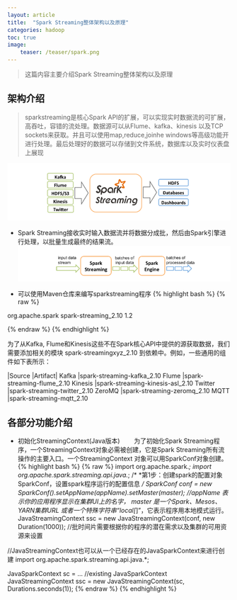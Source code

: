 ```yaml
---
layout: article
title:  "Spark Streaming整体架构以及原理"
categories: hadoop
toc: true
image:
    teaser: /teaser/spark.png
---
```


> 这篇内容主要介绍Spark Streaming整体架构以及原理

## 架构介绍
> sparkstreaming是核心Spark API的扩展，可以实现实时数据流的可扩展，高吞吐，容错的流处理。数据源可以从Flume、kafka、kinesis 以及TCP sockets来获取。并且可以使用map,reduce,joinhe windows等高级功能开进行处理。最后处理好的数据可以存储到文件系统，数据库以及实时仪表盘上展现

![](/images/hadoop/sparkstreaming/sparkstreaming1.png)

* Spark Streaming接收实时输入数据流并将数据分成批，然后由Spark引擎进行处理，以批量生成最终的结果流。
![](/images/hadoop/sparkstreaming/sparkstreaming2.png)

* 可以使用Maven仓库来编写sparkstreaming程序
{% highlight bash %}
{% raw %}

<dependency>
<groupId>org.apache.spark</groupId>
<artifactId>spark-streaming_2.10</artifactId>
<version>1.2</version>
</dependency>

{% endraw %}
{% endhighlight %}

为了从Kafka, Flume和Kinesis这些不在Spark核心API中提供的源获取数据，我们需要添加相关的模块 spark-streamingxyz_2.10 到依赖中。例如，一些通用的组件如下表所示：

|Source |Artifact|
Kafka |spark-streaming-kafka_2.10
Flume |spark-streaming-flume_2.10
Kinesis |spark-streaming-kinesis-asl_2.10
Twitter |spark-streaming-twitter_2.10
ZeroMQ |spark-streaming-zeromq_2.10
MQTT |spark-streaming-mqtt_2.10

## 各部分功能介绍
* 初始化StreamingContext(Java版本)
&emsp;&emsp;为了初始化Spark Streaming程序，一个StreamingContext对象必需被创建，它是Spark Streaming所有流操作的主要入口。一个StreamingContext 对象可以用SparkConf对象创建。
{% highlight bash %}
{% raw %}
import org.apache.spark.*;
import org.apache.spark.streaming.api.java.*;
/*
 *第1步：创建spark的配置对象SparkConf，设置spark程序运行的配置信息
*/
SparkConf conf = new SparkConf().setAppName(appName).setMaster(master);
//appName 表示你的应用程序显示在集群UI上的名字， master 是一个Spark、Mesos、YARN集群URL 或者一个特殊字符串“local[*]”，它表示程序用本地模式运行。
JavaStreamingContext ssc = new JavaStreamingContext(conf, new Duration(1000));
//批时间片需要根据你的程序的潜在需求以及集群的可用资源来设置


//JavaStreamingContext也可以从一个已经存在的JavaSparkContext来进行创建
import org.apache.spark.streaming.api.java.*;

JavaSparkContext sc = ...   //existing JavaSparkContext
JavaStreamingContext ssc = new JavaStreamingContext(sc, Durations.seconds(1));
{% endraw %}
{% endhighlight %}